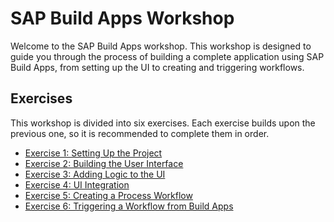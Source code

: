 # SAP Build Apps Workshop

Welcome to the SAP Build Apps workshop. This workshop is designed to guide you through the process of building a complete application using SAP Build Apps, from setting up the UI to creating and triggering workflows. 

## Exercises

This workshop is divided into six exercises. Each exercise builds upon the previous one, so it is recommended to complete them in order.

*   [Exercise 1: Setting Up the Project](./Ex_1/README.md)
*   [Exercise 2: Building the User Interface](./Ex_2/README.md)
*   [Exercise 3: Adding Logic to the UI](./Ex_3/README.md)
*   [Exercise 4: UI Integration](./Ex_4/README.md)
*   [Exercise 5: Creating a Process Workflow](./Ex_5/README.md)
*   [Exercise 6: Triggering a Workflow from Build Apps](./Ex_6/README.md)
